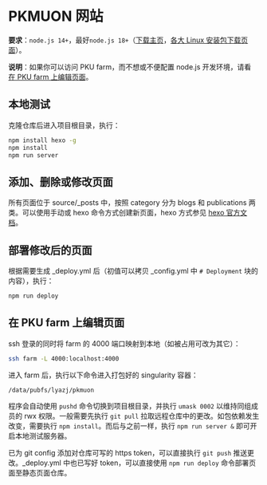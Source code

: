 # PKMUON 网站

**要求**：`node.js 14+`，最好`node.js 18+`（[下载主页](https://nodejs.org/en/download)，[各大 Linux 安装包下载页面](https://nodejs.org/en/download/package-manager)）。

**说明**：如果你可以访问 PKU farm，而不想或不便配置 node.js 开发环境，请看 [在 PKU farm 上编辑页面](#farm)。

## 本地测试

克隆仓库后进入项目根目录，执行：

```bash
npm install hexo -g
npm install
npm run server
```

## 添加、删除或修改页面

所有页面位于 source/\_posts 中，按照 category 分为 blogs 和 publications 两类。可以使用手动或 hexo 命令方式创建新页面，hexo 方式参见 [hexo 官方文档](https://hexo.io/docs/writing)。


## 部署修改后的页面

根据需要生成 \_deploy.yml 后（初值可以拷贝 \_config.yml 中 `# Deployment` 块的内容），执行：
```bash
npm run deploy
```

## <span id="farm">在 PKU farm 上编辑页面</span>

ssh 登录的同时将 farm 的 4000 端口映射到本地（如被占用可改为其它）：

```bash
ssh farm -L 4000:localhost:4000
```

进入 farm 后，执行以下命令进入打包好的 singularity 容器：

```bash
/data/pubfs/lyazj/pkmuon
```

程序会自动使用 `pushd` 命令切换到项目根目录，并执行 `umask 0002` 以维持同组成员的 rwx 权限。一般需要先执行 `git pull` 拉取远程仓库中的更改。如包依赖发生改变，需要执行 `npm install`。而后与之前一样，执行 `npm run server &` 即可开启本地测试服务器。

已为 git config 添加对仓库可写的 https token，可以直接执行 `git push` 推送更改。\_deploy.yml 中也已写好 token，可以直接使用 `npm run deploy` 命令部署页面至静态页面仓库。
